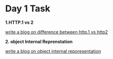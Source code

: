 # Day 1 Task
**1.HTTP.1 vs 2**

[write a blog on difference between http.1 vs http2](https://docs.google.com/document/d/1QznT1zM4mI6dG0TODx5Xjs1GquMoSHO3xZ1USDnVM-w/preview)

 **2. object Internal Reprenstation**

[write a blog on object internal reporesentation](https://docs.google.com/document/d/1QznT1zM4mI6dG0TODx5Xjs1GquMoSHO3xZ1USDnVM-w/preview)
